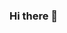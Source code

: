 ### Hi there 👋
<!-- ![Anurag's GitHub stats](https://github-readme-stats.vercel.app/api?username=usama26&show_icons=true&theme=radical)

[![Top Langs](https://github-readme-stats.vercel.app/api/top-langs/?username=usama26&layout=compact)](https://github.com/anuraghazra/github-readme-stats) -->
<!--
**Usama26/Usama26** is a ✨ _special_ ✨ repository because its `README.md` (this file) appears on your GitHub profile.

Here are some ideas to get you started:

- 🔭 I’m currently working on ...
- 🌱 I’m currently learning ...
- 👯 I’m looking to collaborate on ...
- 🤔 I’m looking for help with ...
- 💬 Ask me about ...
- 📫 How to reach me: ...
- 😄 Pronouns: ...
- ⚡ Fun fact: ...
-->
